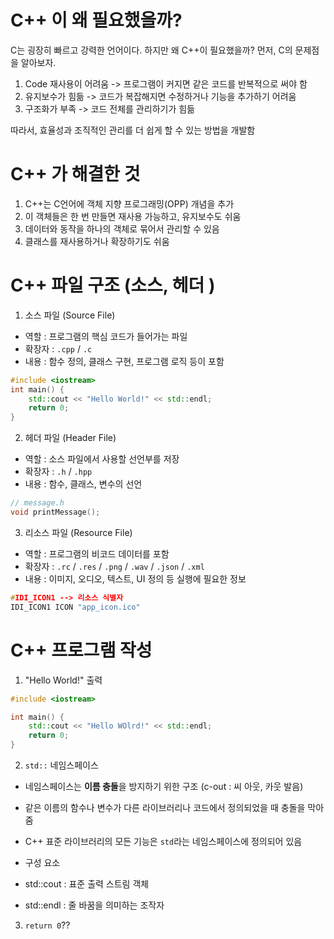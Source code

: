 # C++ 이 왜 필요했을까?
C는 굉장히 빠르고 강력한 언어이다. 하지만 왜 C++이 필요했을까?
먼저, C의 문제점을 알아보자.

1. Code 재사용이 어려움 -> 프로그램이 커지면 같은 코드를 반복적으로 써야 함
2. 유지보수가 힘듦 -> 코드가 복잡해지면 수정하거나 기능을 추가하기 어려움
3. 구조화가 부족 -> 코드 전체를 관리하기가 힘듦

따라서, 효율성과 조직적인 관리를 더 쉽게 할 수 있는 방법을 개발함


# C++ 가 해결한 것
1. C++는 C언어에 객체 지향 프로그래밍(OPP) 개념을 추가
2. 이 객체들은 한 번 만들면 재사용 가능하고, 유지보수도 쉬움
3. 데이터와 동작을 하나의 객체로 묶어서 관리할 수 있음
4. 클래스를 재사용하거나 확장하기도 쉬움


# C++ 파일 구조 (소스, 헤더 )

1. 소스 파일 (Source File)
- 역할 : 프로그램의 핵심 코드가 들어가는 파일
- 확장자 : `.cpp` / `.c`
- 내용 : 함수 정의, 클래스 구현, 프로그램 로직 등이 포함

```cpp
#include <iostream>
int main() {
    std::cout << "Hello World!" << std::endl;
    return 0;
}
```

2. 헤더 파일 (Header File)
- 역할 : 소스 파일에서 사용할 선언부를 저장
- 확장자 : `.h` / `.hpp`
- 내용 : 함수, 클래스, 변수의 선언

```cpp
// message.h
void printMessage();
```

3. 리소스 파일 (Resource File)
- 역할 : 프로그램의 비코드 데이터를 포함
- 확장자 : `.rc` / `.res` / `.png` / `.wav` / `.json` / `.xml`
- 내용 : 이미지, 오디오, 텍스트, UI 정의 등 실행에 필요한 정보
```cpp
#IDI_ICON1 --> 리소스 식별자
IDI_ICON1 ICON "app_icon.ico"
```

# C++ 프로그램 작성
1. "Hello World!" 출력

```cpp
#include <iostream> 

int main() {
	std::cout << "Hello WOlrd!" << std::endl;
	return 0;
}
```

2. `std::` 네임스페이스
- 네임스페이스는 **이름 충돌**을 방지하기 위한 구조 (c-out : 씨 아웃, 카웃 발음)
- 같은 이름의 함수나 변수가 다른 라이브러리나 코드에서 정의되었을 때 충돌을 막아줌
- C++ 표준 라이브러리의 모든 기능은 `std`라는 네임스페이스에 정의되어 있음

- 구성 요소
- std::cout : 표준 출력 스트림 객체
- std::endl : 줄 바꿈을 의미하는 조작자

3. `return 0`??




